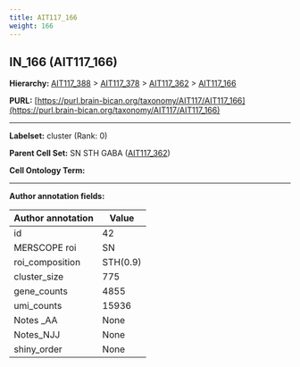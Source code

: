 ```yaml
---
title: AIT117_166
weight: 166
---
```

## IN_166 (AIT117_166)
<b>Hierarchy: </b>
[AIT117_388](../AIT117_388) >
[AIT117_378](../AIT117_378) >
[AIT117_362](../AIT117_362) >
[AIT117_166](../AIT117_166)

**PURL:** [https://purl.brain-bican.org/taxonomy/AIT117/AIT117_166](https://purl.brain-bican.org/taxonomy/AIT117/AIT117_166)

---


**Labelset:** cluster (Rank: 0)

**Parent Cell Set:** SN STH GABA ([AIT117_362](../AIT117_362))



**Cell Ontology Term:** 

[MARKER GENES.]: #


---

[TRANSFERRED ANNOTATIONS.]: #


[AUTHOR ANNOTATION FIELDS.]: #


**Author annotation fields:**

| Author annotation | Value |
|-------------------|-------|
|id|42|
|MERSCOPE roi|SN|
|roi_composition|STH(0.9) | SN-VTA(0.07)|
|cluster_size|775|
|gene_counts|4855|
|umi_counts|15936|
|Notes _AA|None|
|Notes_NJJ|None|
|shiny_order|None|

